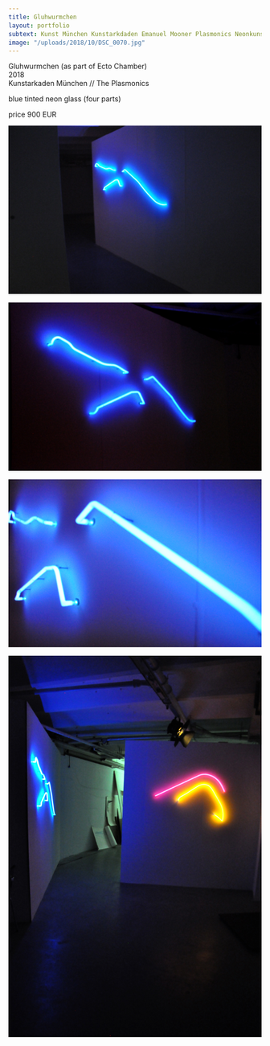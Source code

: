 ```yaml
---
title: Gluhwurmchen
layout: portfolio
subtext: Kunst München Kunstarkdaden Emanuel Mooner Plasmonics Neonkunst Neon Art Munich
image: "/uploads/2018/10/DSC_0070.jpg"
---
```


Gluhwurmchen (as part of Ecto Chamber)  
2018  
Kunstarkaden München // The Plasmonics

blue tinted neon glass (four parts)

price 900 EUR

![Crash Door](/uploads/2018/10/DSC_0070.jpg)

![Crash Door](/uploads/2018/10/DSC_0053.jpg)

![Crash Door](/uploads/2018/10/DSC_0090.jpg)

![Crash Door](/uploads/2018/10/DSC_0113.jpg)